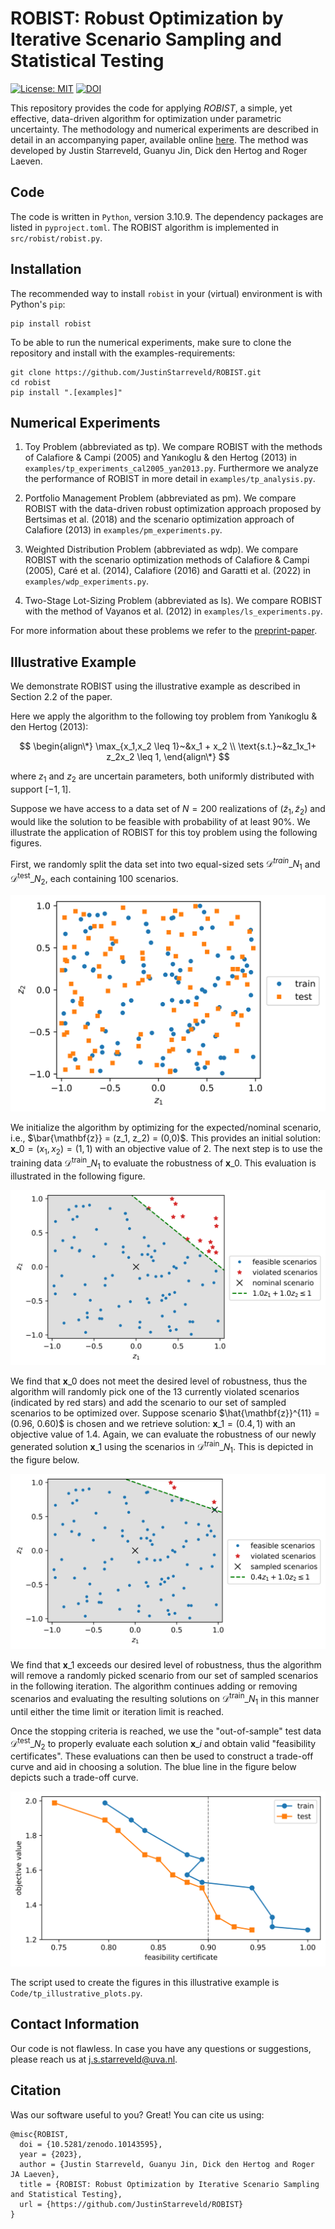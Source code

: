 # ROBIST: Robust Optimization by Iterative Scenario Sampling and Statistical Testing

[![License: MIT][license-badge]][license]
[![DOI][Zenodo-badge]][Zenodo-url]

This repository provides the code for applying _ROBIST_, a simple, yet effective, data-driven algorithm for optimization under parametric uncertainty. 
The methodology and numerical experiments are described in detail in an accompanying paper, available online [here](https://optimization-online.org/?p=24671). 
The method was developed by Justin Starreveld, Guanyu Jin, Dick den Hertog and Roger Laeven.

## Code

The code is written in `Python`, version 3.10.9. The dependency packages are listed in `pyproject.toml`. The ROBIST algorithm is implemented in `src/robist/robist.py`.

## Installation

The recommended way to install `robist` in your (virtual) environment is with
Python's `pip`:
```
pip install robist
```
To be able to run the numerical experiments, make sure to clone the repository and install with the examples-requirements:
```
git clone https://github.com/JustinStarreveld/ROBIST.git
cd robist
pip install ".[examples]"
```

## Numerical Experiments

1) Toy Problem (abbreviated as tp). 
We compare ROBIST with the methods of Calafiore & Campi (2005) and Yanıkoglu & den Hertog (2013) in  `examples/tp_experiments_cal2005_yan2013.py`. Furthermore we analyze the performance of ROBIST in more detail in `examples/tp_analysis.py`.

2) Portfolio Management Problem (abbreviated as pm). 
We compare ROBIST with the data-driven robust optimization approach proposed by Bertsimas et al. (2018) and the scenario optimization approach of Calafiore (2013) in `examples/pm_experiments.py`.

3) Weighted Distribution Problem (abbreviated as wdp). 
We compare ROBIST with the scenario optimization methods of Calafiore & Campi (2005), Caré et al. (2014), Calafiore (2016) and Garatti et al. (2022) in `examples/wdp_experiments.py`.

4) Two-Stage Lot-Sizing Problem (abbreviated as ls). 
We compare ROBIST with the method of Vayanos et al. (2012) in `examples/ls_experiments.py`.

For more information about these problems we refer to the [preprint-paper].

## Illustrative Example

We demonstrate ROBIST using the illustrative example as described in Section 2.2 of the paper.  

Here we apply the algorithm to the following toy problem from Yanıkoglu & den Hertog (2013):

$$
\begin{align\*}
    \max_{x_1,x_2 \leq 1}~&x_1 + x_2 \\
    \text{s.t.}~&z_1x_1+ z_2x_2 \leq 1,
\end{align\*}
$$

where $z_1$ and $z_2$ are uncertain parameters, both uniformly distributed with support $[-1,1]$.

Suppose we have access to a data set of $N=200$ realizations of $(\tilde{z}_1, \tilde{z}_2)$ and would like the solution to be feasible with probability of at least 90%. 
We illustrate the application of ROBIST for this toy problem using the following figures. 

First, we randomly split the data set into two equal-sized sets $\mathcal{D}^{train}\_{N_1}$ and $\mathcal{D}^{\text{test}}\_{N_2}$, each containing $100$ scenarios.

![Data](docs/illustrative_figures/Illustrate_data_split_N=200.png)

We initialize the algorithm by optimizing for the expected/nominal scenario, i.e., $\bar{\mathbf{z}} = (z_1, z_2) = (0,0)$. This provides an initial solution: $\mathbf{x}\_{0} = (x_1, x_2) = (1,1)$ with an objective value of 2.
The next step is to use the training data $\mathcal{D}^{\text{train}}\_{N_1}$ to evaluate the robustness of $\mathbf{x}\_{0}$. This evaluation is illustrated in the following figure.

  ![At iteration 0](docs/illustrative_figures/Illustrate_wConstraint_iter=0_N=100_alpha=0.01.png)
  
We find that $\mathbf{x}\_{0}$ does not meet the desired level of robustness, thus the algorithm will randomly pick one of the 13 currently violated scenarios (indicated by red stars) and add the scenario to our set of sampled scenarios to be optimized over.
Suppose scenario $\hat{\mathbf{z}}^{11} = (0.96, 0.60)$ is chosen and we retrieve solution: $\mathbf{x}\_{1} = (0.4,1)$ with an objective value of 1.4.
Again, we can evaluate the robustness of our newly generated solution $\mathbf{x}\_{1}$ using the scenarios in $\mathcal{D}^{\text{train}}\_{N_1}$. This is depicted in the figure below.
  
  ![At iteration 1](docs/illustrative_figures/Illustrate_wConstraint_iter=1_N=100_alpha=0.01.png)
  
We find that $\mathbf{x}\_{1}$ exceeds our desired level of robustness, thus the algorithm will remove a randomly picked scenario from our set of sampled scenarios in the following iteration. 
The algorithm continues adding or removing scenarios and evaluating the resulting solutions on $\mathcal{D}^{\text{train}}\_{N_1}$ in this manner until either the time limit or iteration limit is reached. 

Once the stopping criteria is reached, we use the "out-of-sample" test data $\mathcal{D}^{\text{test}}\_{N_2}$ to properly evaluate each solution $\mathbf{x}\_{i}$ and obtain valid "feasibility certificates". 
These evaluations can then be used to construct a trade-off curve and aid in choosing a solution. The blue line in the figure below depicts such a trade-off curve. 
  
  ![Trade-off curve](docs/illustrative_figures/TradeOffCurves_N=100_alpha=0.01_epsilon=0.1_iMax=1000.png)
  
The script used to create the figures in this illustrative example is `Code/tp_illustrative_plots.py`.

## Contact Information
Our code is not flawless. In case you have any questions or suggestions, please reach us at j.s.starreveld@uva.nl. 

## Citation

Was our software useful to you? Great! You can cite us using:

```
@misc{ROBIST,
  doi = {10.5281/zenodo.10143595},
  year = {2023},
  author = {Justin Starreveld, Guanyu Jin, Dick den Hertog and Roger JA Laeven},
  title = {ROBIST: Robust Optimization by Iterative Scenario Sampling and Statistical Testing},
  url = {https://github.com/JustinStarreveld/ROBIST}
}
```

[license]:              		https://opensource.org/license/mit/
[license-badge]:        		https://img.shields.io/badge/license-MIT-blue
[Zenodo-url]:           		https://doi.org/10.5281/zenodo.10143595
[Zenodo-badge]: 				https://zenodo.org/badge/494070848.svg
[preprint-paper]:          		https://optimization-online.org/?p=24671
